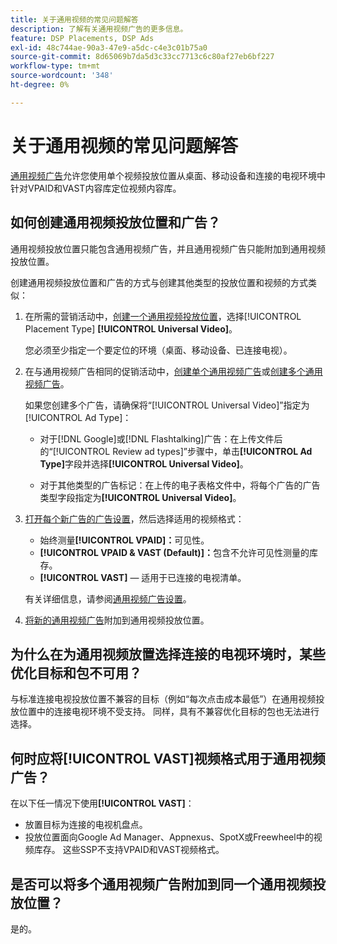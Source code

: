 ```yaml
---
title: 关于通用视频的常见问题解答
description: 了解有关通用视频广告的更多信息。
feature: DSP Placements, DSP Ads
exl-id: 48c744ae-90a3-47e9-a5dc-c4e3c01b75a0
source-git-commit: 8d65069b7da5d3c33cc7713c6c80af27eb6bf227
workflow-type: tm+mt
source-wordcount: '348'
ht-degree: 0%

---
```


# 关于通用视频的常见问题解答

[通用视频广告](/help/dsp/campaign-management/ads/ad-about.md#ad-types)允许您使用单个视频投放位置从桌面、移动设备和连接的电视环境中针对VPAID和VAST内容库定位视频内容库。

## 如何创建通用视频投放位置和广告？

通用视频投放位置只能包含通用视频广告，并且通用视频广告只能附加到通用视频投放位置。

创建通用视频投放位置和广告的方式与创建其他类型的投放位置和视频的方式类似：

1. 在所需的营销活动中，[创建一个通用视频投放位置](/help/dsp/campaign-management/placements/placement-create.md)，选择[!UICONTROL Placement Type] **[!UICONTROL Universal Video]**。

   您必须至少指定一个要定位的环境（桌面、移动设备、已连接电视）。

1. 在与通用视频广告相同的促销活动中，[创建单个通用视频广告](/help/dsp/campaign-management/ads/ad-create.md)或[创建多个通用视频广告](/help/dsp/campaign-management/ads/ad-create-multiple.md)。

   如果您创建多个广告，请确保将“[!UICONTROL Universal Video]”指定为[!UICONTROL Ad Type]：

   * 对于[!DNL Google]或[!DNL Flashtalking]广告：在上传文件后的“[!UICONTROL Review ad types]”步骤中，单击&#x200B;**[!UICONTROL Ad Type]**&#x200B;字段并选择&#x200B;**[!UICONTROL Universal Video]**。

   * 对于其他类型的广告标记：在上传的电子表格文件中，将每个广告的广告类型字段指定为&#x200B;**[!UICONTROL Universal Video]**。

1. [打开每个新广告的广告设置](/help/dsp/campaign-management/ads/ad-edit.md)，然后选择适用的视频格式：

   * 始终测量&#x200B;**[!UICONTROL VPAID]：**&#x200B;可见性。
   * **[!UICONTROL VPAID & VAST (Default)]：**&#x200B;包含不允许可见性测量的库存。
   * **[!UICONTROL VAST]** — 适用于已连接的电视清单。

   有关详细信息，请参阅[通用视频广告设置](/help/dsp/campaign-management/ads/ad-settings-universal-video.md)。

1. [将新的通用视频广告](/help/dsp/campaign-management/ads/ad-attach-to-placement.md)附加到通用视频投放位置。

## 为什么在为通用视频放置选择连接的电视环境时，某些优化目标和包不可用？

与标准连接电视投放位置不兼容的目标（例如“每次点击成本最低”）在通用视频投放位置中的连接电视环境不受支持。 同样，具有不兼容优化目标的包也无法进行选择。

## 何时应将&#x200B;**[!UICONTROL VAST]**&#x200B;视频格式用于通用视频广告？

在以下任一情况下使用&#x200B;**[!UICONTROL VAST]**：

* 放置目标为连接的电视机盘点。
* 投放位置面向Google Ad Manager、Appnexus、SpotX或Freewheel中的视频库存。 这些SSP不支持VPAID和VAST视频格式。

## 是否可以将多个通用视频广告附加到同一个通用视频投放位置？

是的。
